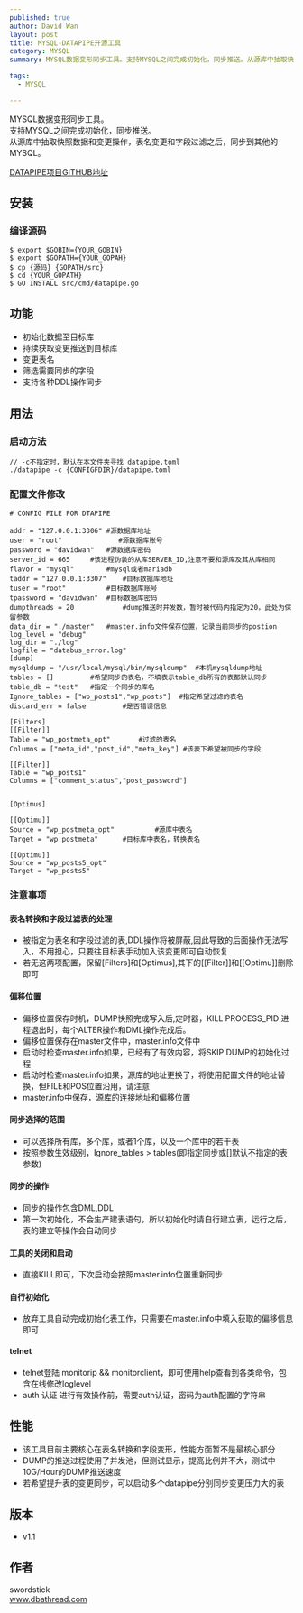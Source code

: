 ```yaml
---
published: true
author: David Wan
layout: post
title: MYSQL-DATAPIPE开源工具
category: MYSQL
summary: MYSQL数据变形同步工具。支持MYSQL之间完成初始化，同步推送。从源库中抽取快照数据和变更操作，表名变更和字段过滤之后，同步到其他的MYSQL。

tags:
  - MYSQL

---
```


MYSQL数据变形同步工具。<br>
支持MYSQL之间完成初始化，同步推送。<br>
从源库中抽取快照数据和变更操作，表名变更和字段过滤之后，同步到其他的MYSQL。<br>

[DATAPIPE项目GITHUB地址][1]

## 安装


### 编译源码

```
$ export $GOBIN={YOUR_GOBIN}
$ export $GOPATH={YOUR_GOPAH}
$ cp {源码} {GOPATH/src}
$ cd {YOUR_GOPATH}
$ GO INSTALL src/cmd/datapipe.go
```

## 功能

* 初始化数据至目标库
* 持续获取变更推送到目标库
* 变更表名
* 筛选需要同步的字段
* 支持各种DDL操作同步

## 用法

### 启动方法

```
// -c不指定时，默认在本文件夹寻找 datapipe.toml
./datapipe -c {CONFIGFDIR}/datapipe.toml 
```


### 配置文件修改

```
# CONFIG FILE FOR DTAPIPE

addr = "127.0.0.1:3306"	#源数据库地址
user = "root"			   #源数据库账号
password = "davidwan"	#源数据库密码
server_id = 665		#该进程伪装的从库SERVER_ID,注意不要和源库及其从库相同
flavor = "mysql"		#mysql或者mariadb
taddr = "127.0.0.1:3307"	#目标数据库地址
tuser = "root"			#目标数据库账号
tpassword = "davidwan"	#目标数据库密码
dumpthreads = 20			#dump推送时并发数，暂时被代码内指定为20，此处为保留参数
data_dir = "./master"	#master.info文件保存位置，记录当前同步的postion
log_level = "debug"
log_dir = "./log"
logfile = "databus_error.log"
[dump]		
mysqldump = "/usr/local/mysql/bin/mysqldump"  #本机mysqldump地址
tables = []			#希望同步的表名，不填表示table_db所有的表都默认同步
table_db = "test"	#指定一个同步的库名
Ignore_tables = ["wp_posts1","wp_posts"]  #指定希望过滤的表名
discard_err = false			#是否错误信息

[Filters]
[[Filter]]
Table = "wp_postmeta_opt"		#过滤的表名
Columns = ["meta_id","post_id","meta_key"] #该表下希望被同步的字段

[[Filter]]
Table = "wp_posts1"
Columns = ["comment_status","post_password"]


[Optimus]

[[Optimu]]
Source = "wp_postmeta_opt"			#源库中表名
Target = "wp_postmeta"		#目标库中表名，转换表名

[[Optimu]]
Source = "wp_posts5_opt"
Target = "wp_posts5"
```

### 注意事项

#### 表名转换和字段过滤表的处理

* 被指定为表名和字段过滤的表,DDL操作将被屏蔽,因此导致的后面操作无法写入，不用担心，只要往目标表手动加入该变更即可自动恢复
* 若无这两项配置，保留[Filters]和[Optimus],其下的[[Filter]]和[[Optimu]]删除即可

#### 偏移位置

* 偏移位置保存时机，DUMP快照完成写入后,定时器，KILL PROCESS_PID 进程退出时，每个ALTER操作和DML操作完成后。
* 偏移位置保存在master文件中，master.info文件中
* 启动时检查master.info如果，已经有了有效内容，将SKIP DUMP的初始化过程
* 启动时检查master.info如果，源库的地址更换了，将使用配置文件的地址替换，但FILE和POS位置沿用，请注意
* master.info中保存，源库的连接地址和偏移位置

#### 同步选择的范围

 
* 可以选择所有库，多个库，或者1个库，以及一个库中的若干表
* 按照参数生效级别，Ignore_tables > tables(即指定同步或[]默认不指定的表参数) 


#### 同步的操作

* 同步的操作包含DML,DDL
* 第一次初始化，不会生产建表语句，所以初始化时请自行建立表，运行之后，表的建立等操作会自动同步

#### 工具的关闭和启动

* 直接KILL即可，下次启动会按照master.info位置重新同步

#### 自行初始化

* 放弃工具自动完成初始化表工作，只需要在master.info中填入获取的偏移信息即可

#### telnet 

* telnet登陆 monitorip && monitorclient，即可使用help查看到各类命令，包含在线修改loglevel
* auth 认证 进行有效操作前，需要auth认证，密码为auth配置的字符串

## 性能

* 该工具目前主要核心在表名转换和字段变形，性能方面暂不是最核心部分
* DUMP的推送过程使用了并发池，但测试显示，提高比例并不大，测试中10G/Hour的DUMP推送速度
* 若希望提升表的变更同步，可以启动多个datapipe分别同步变更压力大的表

## 版本

* v1.1



## 作者

swordstick<br>
www.dbathread.com

[1]:https://github.com/swordstick/mysql-datapipe